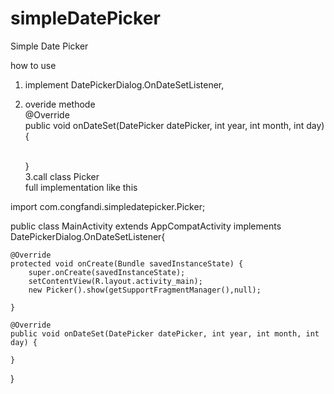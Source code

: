 # simpleDatePicker
Simple Date Picker

how to use<br>
1. implement DatePickerDialog.OnDateSetListener,<br>
2. overide methode  <br>@Override<br>
    public void onDateSet(DatePicker datePicker, int year, int month, int day) {<br><br>
       
    }<br>
3.call class Picker<br>
full implementation like this

import com.congfandi.simpledatepicker.Picker;

public class MainActivity extends AppCompatActivity implements DatePickerDialog.OnDateSetListener{

    @Override
    protected void onCreate(Bundle savedInstanceState) {
        super.onCreate(savedInstanceState);
        setContentView(R.layout.activity_main);
        new Picker().show(getSupportFragmentManager(),null);

    }

    @Override
    public void onDateSet(DatePicker datePicker, int year, int month, int day) {
       
    }
}

